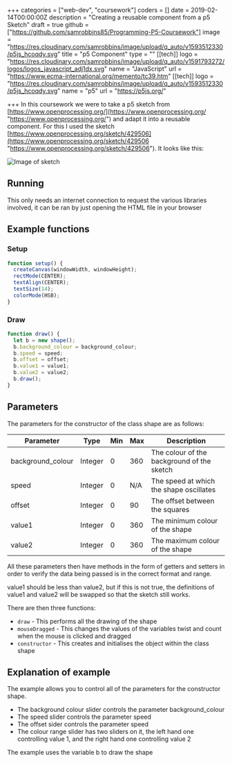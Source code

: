 +++
categories = ["web-dev", "coursework"]
coders = []
date = 2019-02-14T00:00:00Z
description = "Creating a reusable component from a p5 Sketch"
draft = true
github = ["https://github.com/samrobbins85/Programming-P5-Coursework"]
image = "https://res.cloudinary.com/samrobbins/image/upload/q_auto/v1593512330/p5js_hcoqdy.svg"
title = "p5 Component"
type = ""
[[tech]]
logo = "https://res.cloudinary.com/samrobbins/image/upload/q_auto/v1591793272/logos/logos_javascript_adj1dx.svg"
name = "JavaScript"
url = "https://www.ecma-international.org/memento/tc39.htm"
[[tech]]
logo = "https://res.cloudinary.com/samrobbins/image/upload/q_auto/v1593512330/p5js_hcoqdy.svg"
name = "p5"
url = "https://p5js.org/"

+++
In this coursework we were to take a p5 sketch from [https://www.openprocessing.org/](https://www.openprocessing.org/ "https://www.openprocessing.org/") and adapt it into a reusable component. For this I used the sketch [https://www.openprocessing.org/sketch/429506](https://www.openprocessing.org/sketch/429506 "https://www.openprocessing.org/sketch/429506"). It looks like this:

![Image of sketch](https://res.cloudinary.com/samrobbins/image/upload/q_auto/v1593525155/2020-06-30_14-52_j7lpkb.png)

## Running

This only needs an internet connection to request the various libraries involved, it can be ran by just opening the HTML file in your browser

## Example functions

### Setup
```js
function setup() {
  createCanvas(windowWidth, windowHeight);
  rectMode(CENTER);
  textAlign(CENTER);
  textSize(14);
  colorMode(HSB);
}
```

### Draw

```js
function draw() {
  let b = new shape();
  b.background_colour = background_colour;
  b.speed = speed;
  b.offset = offset;
  b.value1 = value1;
  b.value2 = value2;
  b.draw();
}
```

## Parameters

The parameters for the constructor of the class shape are as follows:

| Parameter         | Type    | Min | Max | Description                                |
| ----------------- | ------- | --- | --- | ------------------------------------------ |
| background_colour | Integer | 0   | 360 | The colour of the background of the sketch |
| speed             | Integer | 0   | N/A | The speed at which the shape oscillates    |
| offset            | Integer | 0   | 90  | The offset between the squares             |
| value1            | Integer | 0   | 360 | The minimum colour of the shape            |
| value2            | Integer | 0   | 360 | The maximum colour of the shape            |

All these parameters then have methods in the form of getters and setters in order to verify the data being passed is in the correct format and range.

value1 should be less than value2, but if this is not true, the definitions of value1 and value2 will be swapped so that the sketch still works.

There are then three functions:

- `draw` - This performs all the drawing of the shape
- `mouseDragged` - This changes the values of the variables twist and count when the mouse is clicked and dragged
- `constructor` - This creates and initialises the object within the class shape

## Explanation of example

The example allows you to control all of the parameters for the constructor shape.

- The background colour slider controls the parameter background_colour
- The speed slider controls the parameter speed
- The offset sider controls the parameter speed
- The colour range slider has two sliders on it, the left hand one controlling value 1, and the right hand one controlling value 2

The example uses the variable b to draw the shape